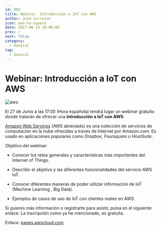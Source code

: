 ```yaml
---
id: 803
title: Webinar. Introducción a IoT con AWS
author: Jose Cerrejon
icon: pen-to-square
date: 2017-06-13 10:00:00
prev: /
next: false
category:
  - General
tag:
  - General
---
```


# Webinar: Introducción a IoT con AWS

![aws](/images/2016/06/aws.png)

El 27 de Junio a las 17:00 (Hora española) tendrá lugar un webinar gratuito donde tratarán de ofrecer una **introducción a IoT con AWS**.

[Amazon Web Services](https://es.wikipedia.org/wiki/Amazon_Web_Services) (AWS abreviado) es una colección de servicios de computación en la nube ofrecidas a través de Internet por *Amazon.com*. Es usado en aplicaciones populares como *Dropbox, Foursquare o HootSuite*.

Objetivo del webinar:

* Conocer los retos generales y características más importantes del Internet of Things.

* Describir el objetivo y las diferentes funcionalidades del servicio AWS IoT.

* Conocer diferentes maneras de poder utilizar información de IoT (Machine Learning 
, Big Data).

* Ejemplos de casos de uso de IoT con clientes reales en AWS.

Si quieres más información o registrarte para asistir, pulsa en el siguiente enlace. La inscripción como ya he mencionado, es gratuíta.

Enlace: [pages.awscloud.com](https://pages.awscloud.com/webinar-introiot-20170627.html)
